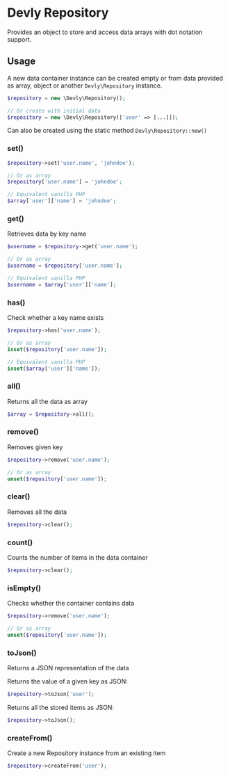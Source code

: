 # Devly Repository

Provides an object to store and access data arrays with dot notation support.

## Usage

A new data container instance can be created empty or from data provided as array, object or another `Devly\Repository` instance.

```php
$repository = new \Devly\Repository();

// Or create with initial data
$repository = new \Devly\Repository(['user' => [...]]);
```

Can also be created using the static method `Devly\Repository::new()`

### set()

```php
$repository->set('user.name', 'johndoe');

// Or as array
$repository['user.name'] = 'johndoe';

// Equivalent vanilla PHP
$array['user']['name'] = 'johndoe';
```

### get()

Retrieves data by key name 

```php
$username = $repository->get('user.name');

// Or as array
$username = $repository['user.name'];

// Equivalent vanilla PHP
$username = $array['user']['name'];
```

### has()

Check whether a key name exists

```php
$repository->has('user.name');

// Or as array
isset($repository['user.name']);

// Equivalent vanilla PHP
isset($array['user']['name']);
```

### all()

Returns all the data as array

```php
$array = $repository->all();
```

### remove()

Removes given key 

```php
$repository->remove('user.name');

// Or as array
unset($repository['user.name']);
```

### clear()

Removes all the data

```php
$repository->clear();
```

### count()

Counts the number of items in the data container

```php
$repository->clear();
```

### isEmpty()

Checks whether the container contains data

```php
$repository->remove('user.name');

// Or as array
unset($repository['user.name']);
```

### toJson()

Returns a JSON representation of the data

Returns the value of a given key as JSON:
```php
$repository->toJson('user');
```
Returns all the stored items as JSON:
```php
$repository->toJson();
```

### createFrom()

Create a new Repository instance from an existing item 

```php
$repository->createFrom('user');
```
